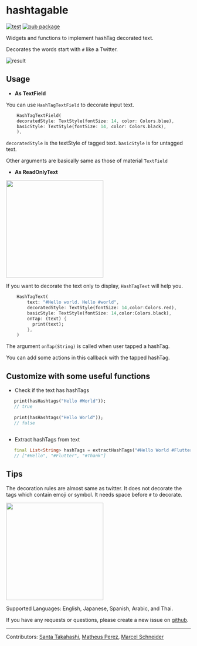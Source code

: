 
# hashtagable 

[![test](https://github.com/santa112358/hashtagable/workflows/test/badge.svg)](https://github.com/santa112358/hashtagable/actions?query=workflow%3Atest) [![pub package](https://img.shields.io/pub/v/hashtagable.svg)](https://pub.dev/packages/hashtagable)

Widgets and functions to implement hashTag decorated text.

Decorates the words start with `#` like a Twitter.


![result](https://user-images.githubusercontent.com/43510799/76334550-88a32b00-6336-11ea-8209-baa65ede1ca1.gif)

## Usage

- **As TextField**

You can use `HashTagTextField` to decorate input text.
```dart
    HashTagTextField(
    decoratedStyle: TextStyle(fontSize: 14, color: Colors.blue),
    basicStyle: TextStyle(fontSize: 14, color: Colors.black),
    ),
```
`decoratedStyle` is the textStyle of tagged text. `basicStyle` is for untagged text.

Other arguments are basically same as those of material `TextField`




- **As ReadOnlyText**

<img src="https://user-images.githubusercontent.com/43510799/76335010-3a425c00-6337-11ea-98ed-d0bbf1cd4590.png" width = "265"/>

If you want to decorate the text only to display, `HashTagText` will help you.
```dart
    HashTagText(
        text: "#Hello world. Hello #world",
        decoratedStyle: TextStyle(fontSize: 14,color:Colors.red),
        basicStyle: TextStyle(fontSize: 14,color:Colors.black),
        onTap: (text) {
          print(text);
        },
    )
```

The argument `onTap(String)` is called when user tapped a hashTag. 

You can add some actions in this callback with the tapped hashTag.



## Customize with some useful functions

- Check if the text has hashTags
```dart
   print(hasHashtags("Hello #World")); 
   // true
   
   print(hasHashtags("Hello World"));
   // false
   
```
- Extract hashTags from text
```dart
   final List<String> hashTags = extractHashTags("#Hello World #Flutter Dart #Thank you");
   // ["#Hello", "#Flutter", "#Thank"]

```


## Tips

The decoration rules are almost same as twitter. It does not decorate the tags which contain emoji or symbol.
It needs space before `#` to decorate.


<img src="https://user-images.githubusercontent.com/43510799/76335013-3c0c1f80-6337-11ea-8047-745082c52df4.png" width = "265"/>

Supported Languages: English, Japanese, Spanish, Arabic, and Thai. 

If you have any requests or questions, please create a new issue on [github](https://github.com/santa112358/hashtagable/issues).


***

Contributors: [Santa Takahashi](https://github.com/santa112358), [Matheus Perez](https://github.com/matheusperez), [Marcel Schneider](https://github.com/SchnMar)
